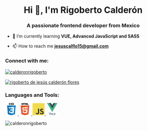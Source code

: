 <h1 align="center">Hi 👋, I'm Rigoberto Calderón</h1>
<h3 align="center">A passionate frontend developer from Mexico</h3>


- 🌱 I’m currently learning **VUE, Advanced JavaScript and SASS**

- 📫 How to reach me **jesuscalflo15@gmail.com**

<h3 align="left">Connect with me:</h3>
<p align="left">
<a href="https://codepen.io/calderonrigoberto" target="blank"><img align="center" src="https://raw.githubusercontent.com/rahuldkjain/github-profile-readme-generator/master/src/images/icons/Social/codepen.svg" alt="calderonrigoberto" height="30" width="40" /></a>

<a href="https://linkedin.com/in/rigoberto de jesús calderón flores" target="blank"><img align="center" src="https://raw.githubusercontent.com/rahuldkjain/github-profile-readme-generator/master/src/images/icons/Social/linked-in-alt.svg" alt="rigoberto de jesús calderón flores" height="30" width="40" /></a>
</p>

<h3 align="left">Languages and Tools:</h3>
<p align="left"> <a href="https://www.w3schools.com/css/" target="_blank" rel="noreferrer"> <img src="https://raw.githubusercontent.com/devicons/devicon/master/icons/css3/css3-original-wordmark.svg" alt="css3" width="40" height="40"/> </a> <a href="https://www.w3.org/html/" target="_blank" rel="noreferrer"> <img src="https://raw.githubusercontent.com/devicons/devicon/master/icons/html5/html5-original-wordmark.svg" alt="html5" width="40" height="40"/> </a> <a href="https://developer.mozilla.org/en-US/docs/Web/JavaScript" target="_blank" rel="noreferrer"> <img src="https://raw.githubusercontent.com/devicons/devicon/master/icons/javascript/javascript-original.svg" alt="javascript" width="40" height="40"/> </a> <a href="https://vuejs.org/" target="_blank" rel="noreferrer"> <img src="https://raw.githubusercontent.com/devicons/devicon/master/icons/vuejs/vuejs-original-wordmark.svg" alt="vuejs" width="40" height="40"/> </a> </p>

<p><img align="left" src="https://github-readme-stats.vercel.app/api/top-langs?username=calderonrigoberto&show_icons=true&locale=en&layout=compact" alt="calderonrigoberto" /></p>




